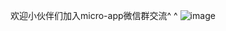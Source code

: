 欢迎小伙伴们加入micro-app微信群交流^ ^
![image](https://github.com/micro-zoe/micro-app/assets/14011130/859bd8f1-ac66-409c-9e1a-4e02f0d4edfe)













